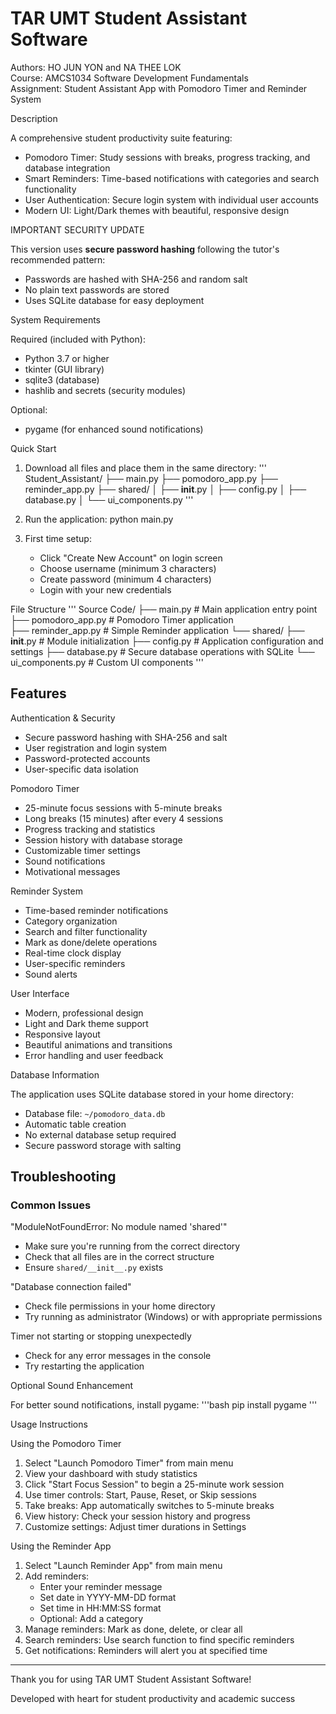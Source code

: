 # TAR UMT Student Assistant Software

Authors: HO JUN YON and NA THEE LOK  
Course: AMCS1034 Software Development Fundamentals  
Assignment: Student Assistant App with Pomodoro Timer and Reminder System

Description

A comprehensive student productivity suite featuring:
- Pomodoro Timer: Study sessions with breaks, progress tracking, and database integration
- Smart Reminders: Time-based notifications with categories and search functionality  
- User Authentication: Secure login system with individual user accounts
- Modern UI: Light/Dark themes with beautiful, responsive design

IMPORTANT SECURITY UPDATE

This version uses **secure password hashing** following the tutor's recommended pattern:
- Passwords are hashed with SHA-256 and random salt
- No plain text passwords are stored
- Uses SQLite database for easy deployment

System Requirements

Required (included with Python):
- Python 3.7 or higher
- tkinter (GUI library)
- sqlite3 (database)
- hashlib and secrets (security modules)

Optional:
- pygame (for enhanced sound notifications)

Quick Start

1. Download all files and place them in the same directory:
   '''
   Student_Assistant/
   ├── main.py
   ├── pomodoro_app.py
   ├── reminder_app.py
   ├── shared/
   │   ├── __init__.py
   │   ├── config.py
   │   ├── database.py
   │   └── ui_components.py
   '''

2. Run the application:
   python main.py
   

3. First time setup:
   - Click "Create New Account" on login screen
   - Choose username (minimum 3 characters)
   - Create password (minimum 4 characters)
   - Login with your new credentials

File Structure
'''
Source Code/
├── main.py                     # Main application entry point
├── pomodoro_app.py             # Pomodoro Timer application  
├── reminder_app.py             # Simple Reminder application
└── shared/
    ├── __init__.py             # Module initialization
    ├── config.py               # Application configuration and settings
    ├── database.py             # Secure database operations with SQLite
    └── ui_components.py        # Custom UI components
'''

## Features

Authentication & Security
- Secure password hashing with SHA-256 and salt
- User registration and login system
- Password-protected accounts
- User-specific data isolation

Pomodoro Timer
- 25-minute focus sessions with 5-minute breaks
- Long breaks (15 minutes) after every 4 sessions
- Progress tracking and statistics
- Session history with database storage
- Customizable timer settings
- Sound notifications
- Motivational messages

Reminder System  
- Time-based reminder notifications
- Category organization
- Search and filter functionality
- Mark as done/delete operations
- Real-time clock display
- User-specific reminders
- Sound alerts

User Interface
- Modern, professional design
- Light and Dark theme support
- Responsive layout
- Beautiful animations and transitions
- Error handling and user feedback

Database Information

The application uses SQLite database stored in your home directory:
- Database file: `~/pomodoro_data.db` 
- Automatic table creation
- No external database setup required
- Secure password storage with salting

## Troubleshooting

### Common Issues

"ModuleNotFoundError: No module named 'shared'"
- Make sure you're running from the correct directory
- Check that all files are in the correct structure
- Ensure `shared/__init__.py` exists

"Database connection failed"
- Check file permissions in your home directory
- Try running as administrator (Windows) or with appropriate permissions

Timer not starting or stopping unexpectedly
- Check for any error messages in the console
- Try restarting the application

Optional Sound Enhancement

For better sound notifications, install pygame:
'''bash
pip install pygame
'''

Usage Instructions

Using the Pomodoro Timer
1. Select "Launch Pomodoro Timer" from main menu
2. View your dashboard with study statistics  
3. Click "Start Focus Session" to begin a 25-minute work session
4. Use timer controls: Start, Pause, Reset, or Skip sessions
5. Take breaks: App automatically switches to 5-minute breaks
6. View history: Check your session history and progress
7. Customize settings: Adjust timer durations in Settings

Using the Reminder App
1. Select "Launch Reminder App" from main menu
2. Add reminders:
   - Enter your reminder message
   - Set date in YYYY-MM-DD format  
   - Set time in HH:MM:SS format
   - Optional: Add a category
3. Manage reminders: Mark as done, delete, or clear all
4. Search reminders: Use search function to find specific reminders
5. Get notifications: Reminders will alert you at specified time

---

Thank you for using TAR UMT Student Assistant Software!

Developed with heart for student productivity and academic success

